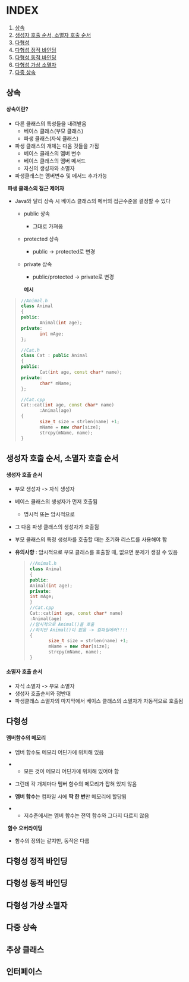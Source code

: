 # INDEX

1. [상속](#상속)
2. [생성자 호출 순서, 소멸자 호출 순서](#생성자-호출-순서-소멸자-호출-순서)
3. [다형성](#다형성)
4. [다형성 정적 바인딩](#다형성-정적-바인딩)
5. [다형성 동적 바인딩](#다형성-동적-바인딩)
6. [다형성 가상 소멸자](#다형성-가상-소멸자)
7. [다중 상속](#다중-상속) 



## 상속

#### 상속이란?

* 다른 클래스의 특성들을 내려받음
  * 베이스 클래스(부모 클래스)
  * 파생 클래스(자식 클래스)
* 파생 클래스의 개체는 다음 것들을 가짐
  * 베이스 클래스의 멤버 변수
  * 베이스 클래스의 멤버 메서드
  * 자신의 생성자와 소멸자
* 파생클래스는 멤버변수 및 메서드 추가가능



​	**파생 클래스의 접근 제어자**

* Java와 달리 상속 시 베이스 클래스의 메버의 접근수준을 결정할 수 있다
  * public 상속
    * 그대로 가져옴
  * protected 상속
    * public -> protected로 변경
  * private 상속
    * public/protected -> private로 변경

	**예시**
>
>```cpp
>//Animal.h
>class Animal
>{
>public:
>        Animal(int age);
>private:
>        int mAge;
>};
>
>//Cat.h
>class Cat : public Animal
>{
>public:
>        Cat(int age, const char* name);
>private:
>        char* mName;
>};
>
>//Cat.cpp
>Cat::cat(int age, const char* name)
>        :Animal(age)
>{
>        size_t size = strlen(name) +1;
>        mName = new char[size];
>        strcpy(mName, name);
>}
>```



## 생성자 호출 순서, 소멸자 호출 순서

#### 생성자 호출 순서

* 부모 생성자 -> 자식 생성자

* 베이스 클래스의 생성자가 먼저 호출됨
  
  * 명시적 또는 암시적으로
  
* 그 다음 파생 클래스의 생성자가 호출됨

* 부모 클래스의 특정 생성자를 호출할 때는 초기화 리스트를 사용해야 함

* **유의사항** : 암시적으로 부모 클래스를 호출할 때, 없으면 문제가 생길 수 있음 

  >```cpp
  >//Animal.h
  >class Animal
  >{
  >public:
  >	Animal(int age);
  >private:
  >	int mAge;
  >}
  >//Cat.cpp
  >Cat::cat(int age, const char* name)
  >	:Animal(age)
  >//암시적으로 Animal()을 호출
  >//하지만 Animal()이 없음 -> 컴파일에러!!!!
  >{
  >       size_t size = strlen(name) +1;
  >       mName = new char[size];
  >       strcpy(mName, name);
  >}
  >```



#### 소멸자 호출 순서

* 자식 소멸자 -> 부모 소멸자
* 생성자 호출순서와 정반대
* 파생클래스 소멸자의 마지막에서 베이스 클래스의 소멸자가 자동적으로 호출됨



## 다형성

#### 멤버함수의 메모리

- 멤버 함수도 메모리 어딘가에 위치해 있음

- - 모든 것이 메모리 어딘가에 위치해 있어야 함

- 그런데 각 개체마다 멤버 함수의 메모리가 잡혀 있지 않음

- **멤버 함수**는 컴파일 시에 **딱 한 번**만 메모리에 할당됨

- - 저수준에서는 멤버 함수는 전역 함수와 그다지 다르지 않음



​	**함수 오버라이딩**

* 함수의 정의는 같지만, 동작은 다름

## 다형성 정적 바인딩



## 다형성 동적 바인딩



## 다형성 가상 소멸자



## 다중 상속



## 추상 클래스



## 인터페이스
